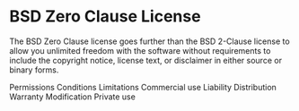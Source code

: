 BSD Zero Clause License
=======================

The BSD Zero Clause license goes further than the BSD 2-Clause license to allow
you unlimited freedom with the software without requirements to include the
copyright notice, license text, or disclaimer in either source or binary forms.

Permissions                     Conditions            Limitations
Commercial use                                        Liability
Distribution                                          Warranty
Modification
Private use
